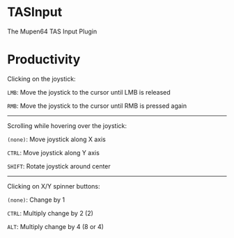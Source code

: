 # TASInput
The Mupen64 TAS Input Plugin


# Productivity

Clicking on the joystick:

`LMB`: Move the joystick to the cursor until LMB is released
    
`RMB`: Move the joystick to the cursor until RMB is pressed again
    
---

Scrolling while hovering over the joystick:

`(none)`: Move joystick along X axis
    
`CTRL`: Move joystick along Y axis
    
`SHIFT`: Rotate joystick around center
    
---

Clicking on X/Y spinner buttons:

`(none)`: Change by 1

`CTRL`: Multiply change by 2 (2)

`ALT`: Multiply change by 4 (8 or 4)
